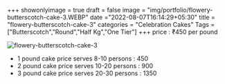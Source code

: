 +++
showonlyimage = true
draft = false
image = "img/portfolio/flowery-butterscotch-cake-3.WEBP"
date ="2022-08-07T16:14:29+05:30"
title = "flowery-butterscotch-cake-3"
categories = "Celebration Cakes"
Tags = ["Butterscotch","Round","Half Kg","One Tier"]
+++
price : ₹450 per pound
<!--more-->
![flowery-butterscotch-cake-3](/img/portfolio/flowery-butterscotch-cake-3.WEBP)
* 1 pound cake price serves 8-10 persons : 450
* 2 pound cake price serves 10-20 persons : 900
* 3 pound cake price serves 20-30 persons : 1350
